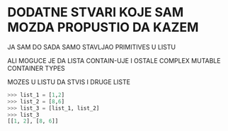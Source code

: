 # DODATNE STVARI KOJE SAM MOZDA PROPUSTIO DA KAZEM

JA SAM DO SADA SAMO STAVLJAO PRIMITIVES U LISTU

ALI MOGUCE JE DA LISTA CONTAIN-UJE I OSTALE COMPLEX MUTABLE CONTAINER TYPES

MOZES U LISTU DA STVIS I DRUGE LISTE

```py
>>> list_1 = [1,2]
>>> list_2 = [8,6]
>>> list_3 = [list_1, list_2]
>>> list_3
[[1, 2], [8, 6]]
```